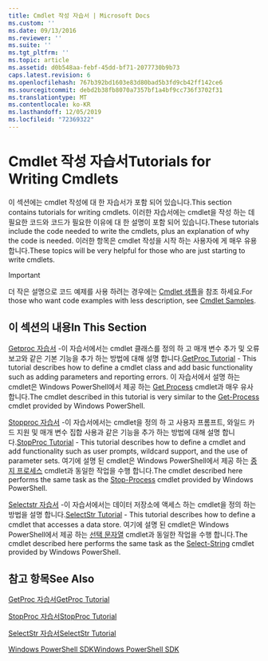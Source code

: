 ```yaml
---
title: Cmdlet 작성 자습서 | Microsoft Docs
ms.custom: ''
ms.date: 09/13/2016
ms.reviewer: ''
ms.suite: ''
ms.tgt_pltfrm: ''
ms.topic: article
ms.assetid: d0b548aa-febf-45dd-bf71-2077730b9b73
caps.latest.revision: 6
ms.openlocfilehash: 767b392bd1603e83d80bad5b3fd9cb42ff142ce6
ms.sourcegitcommit: debd2b38fb8070a7357bf1a4bf9cc736f3702f31
ms.translationtype: MT
ms.contentlocale: ko-KR
ms.lasthandoff: 12/05/2019
ms.locfileid: "72369322"
---
```

# <a name="tutorials-for-writing-cmdlets"></a><span data-ttu-id="60d5d-102">Cmdlet 작성 자습서</span><span class="sxs-lookup"><span data-stu-id="60d5d-102">Tutorials for Writing Cmdlets</span></span>

<span data-ttu-id="60d5d-103">이 섹션에는 cmdlet 작성에 대 한 자습서가 포함 되어 있습니다.</span><span class="sxs-lookup"><span data-stu-id="60d5d-103">This section contains tutorials for writing cmdlets.</span></span> <span data-ttu-id="60d5d-104">이러한 자습서에는 cmdlet을 작성 하는 데 필요한 코드와 코드가 필요한 이유에 대 한 설명이 포함 되어 있습니다.</span><span class="sxs-lookup"><span data-stu-id="60d5d-104">These tutorials include the code needed to write the cmdlets, plus an explanation of why the code is needed.</span></span> <span data-ttu-id="60d5d-105">이러한 항목은 cmdlet 작성을 시작 하는 사용자에 게 매우 유용 합니다.</span><span class="sxs-lookup"><span data-stu-id="60d5d-105">These topics will be very helpful for those who are just starting to write cmdlets.</span></span>

> [!IMPORTANT]
> <span data-ttu-id="60d5d-106">더 작은 설명으로 코드 예제를 사용 하려는 경우에는 [Cmdlet 샘플](./cmdlet-samples.md)을 참조 하세요.</span><span class="sxs-lookup"><span data-stu-id="60d5d-106">For those who want code examples with less description, see [Cmdlet Samples](./cmdlet-samples.md).</span></span>

## <a name="in-this-section"></a><span data-ttu-id="60d5d-107">이 섹션의 내용</span><span class="sxs-lookup"><span data-stu-id="60d5d-107">In This Section</span></span>

<span data-ttu-id="60d5d-108">[Getproc 자습서](./getproc-tutorial.md) -이 자습서에서는 cmdlet 클래스를 정의 하 고 매개 변수 추가 및 오류 보고와 같은 기본 기능을 추가 하는 방법에 대해 설명 합니다.</span><span class="sxs-lookup"><span data-stu-id="60d5d-108">[GetProc Tutorial](./getproc-tutorial.md) - This tutorial describes how to define a cmdlet class and add basic functionality such as adding parameters and reporting errors.</span></span> <span data-ttu-id="60d5d-109">이 자습서에서 설명 하는 cmdlet은 Windows PowerShell에서 제공 하는 [Get Process](/powershell/module/Microsoft.PowerShell.Management/Get-Process) cmdlet과 매우 유사 합니다.</span><span class="sxs-lookup"><span data-stu-id="60d5d-109">The cmdlet described in this tutorial is very similar to the [Get-Process](/powershell/module/Microsoft.PowerShell.Management/Get-Process) cmdlet provided by Windows PowerShell.</span></span>

<span data-ttu-id="60d5d-110">[Stopproc 자습서](./stopproc-tutorial.md) -이 자습서에서는 cmdlet을 정의 하 고 사용자 프롬프트, 와일드 카드 지원 및 매개 변수 집합 사용과 같은 기능을 추가 하는 방법에 대해 설명 합니다.</span><span class="sxs-lookup"><span data-stu-id="60d5d-110">[StopProc Tutorial](./stopproc-tutorial.md) - This tutorial describes how to define a cmdlet and add functionality such as user prompts, wildcard support, and the use of parameter sets.</span></span> <span data-ttu-id="60d5d-111">여기에 설명 된 cmdlet은 Windows PowerShell에서 제공 하는 [중지 프로세스](/powershell/module/Microsoft.PowerShell.Management/Stop-Process) cmdlet과 동일한 작업을 수행 합니다.</span><span class="sxs-lookup"><span data-stu-id="60d5d-111">The cmdlet described here performs the same task as the [Stop-Process](/powershell/module/Microsoft.PowerShell.Management/Stop-Process) cmdlet provided by Windows PowerShell.</span></span>

<span data-ttu-id="60d5d-112">[Selectstr 자습서](./selectstr-tutorial.md) -이 자습서에서는 데이터 저장소에 액세스 하는 cmdlet을 정의 하는 방법을 설명 합니다.</span><span class="sxs-lookup"><span data-stu-id="60d5d-112">[SelectStr Tutorial](./selectstr-tutorial.md) - This tutorial describes how to define a cmdlet that accesses a data store.</span></span> <span data-ttu-id="60d5d-113">여기에 설명 된 cmdlet은 Windows PowerShell에서 제공 하는 [선택 문자열](/powershell/module/microsoft.powershell.utility/select-string) cmdlet과 동일한 작업을 수행 합니다.</span><span class="sxs-lookup"><span data-stu-id="60d5d-113">The cmdlet described here performs the same task as the [Select-String](/powershell/module/microsoft.powershell.utility/select-string) cmdlet provided by Windows PowerShell.</span></span>

## <a name="see-also"></a><span data-ttu-id="60d5d-114">참고 항목</span><span class="sxs-lookup"><span data-stu-id="60d5d-114">See Also</span></span>

[<span data-ttu-id="60d5d-115">GetProc 자습서</span><span class="sxs-lookup"><span data-stu-id="60d5d-115">GetProc Tutorial</span></span>](./getproc-tutorial.md)

[<span data-ttu-id="60d5d-116">StopProc 자습서</span><span class="sxs-lookup"><span data-stu-id="60d5d-116">StopProc Tutorial</span></span>](./stopproc-tutorial.md)

[<span data-ttu-id="60d5d-117">SelectStr 자습서</span><span class="sxs-lookup"><span data-stu-id="60d5d-117">SelectStr Tutorial</span></span>](./selectstr-tutorial.md)

[<span data-ttu-id="60d5d-118">Windows PowerShell SDK</span><span class="sxs-lookup"><span data-stu-id="60d5d-118">Windows PowerShell SDK</span></span>](../windows-powershell-reference.md)
